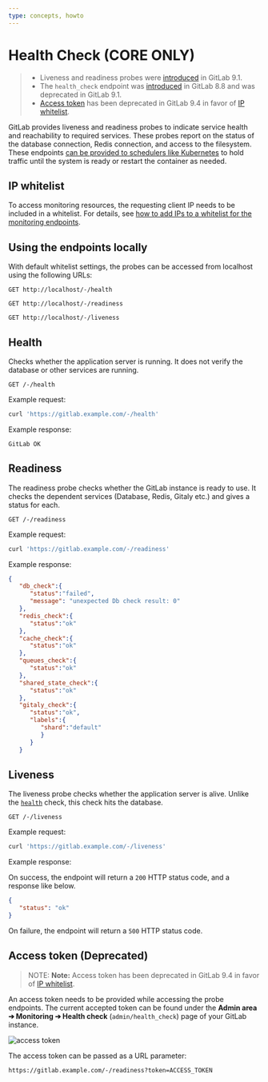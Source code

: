```yaml
---
type: concepts, howto
---
```


# Health Check **(CORE ONLY)**

> - Liveness and readiness probes were [introduced][ce-10416] in GitLab 9.1.
> - The `health_check` endpoint was [introduced][ce-3888] in GitLab 8.8 and was
>   deprecated in GitLab 9.1.
> - [Access token](#access-token-deprecated) has been deprecated in GitLab 9.4
>   in favor of [IP whitelist](#ip-whitelist).

GitLab provides liveness and readiness probes to indicate service health and
reachability to required services. These probes report on the status of the
database connection, Redis connection, and access to the filesystem. These
endpoints [can be provided to schedulers like Kubernetes][kubernetes] to hold
traffic until the system is ready or restart the container as needed.

## IP whitelist

To access monitoring resources, the requesting client IP needs to be included in a whitelist.
For details, see [how to add IPs to a whitelist for the monitoring endpoints](../../../administration/monitoring/ip_whitelist.md).

## Using the endpoints locally

With default whitelist settings, the probes can be accessed from localhost using the following URLs:

```text
GET http://localhost/-/health
```

```text
GET http://localhost/-/readiness
```

```text
GET http://localhost/-/liveness
```

## Health

Checks whether the application server is running. It does not verify the database or other services are running.

```text
GET /-/health
```

Example request:

```sh
curl 'https://gitlab.example.com/-/health'
```

Example response:

```text
GitLab OK
```

## Readiness

The readiness probe checks whether the GitLab instance is ready to use. It checks the dependent services (Database, Redis, Gitaly etc.) and gives a status for each.

```text
GET /-/readiness
```

Example request:

```sh
curl 'https://gitlab.example.com/-/readiness'
```

Example response:

```json
{
   "db_check":{
      "status":"failed",
      "message": "unexpected Db check result: 0"
   },
   "redis_check":{
      "status":"ok"
   },
   "cache_check":{
      "status":"ok"
   },
   "queues_check":{
      "status":"ok"
   },
   "shared_state_check":{
      "status":"ok"
   },
   "gitaly_check":{
      "status":"ok",
      "labels":{
         "shard":"default"
         }
      }
   }
```

## Liveness

The liveness probe checks whether the application server is alive. Unlike the [`health`](#health) check, this check hits the database.

```text
GET /-/liveness
```

Example request:

```sh
curl 'https://gitlab.example.com/-/liveness'
```

Example response:

On success, the endpoint will return a `200` HTTP status code, and a response like below.

```json
{
   "status": "ok"
}
```

On failure, the endpoint will return a `500` HTTP status code.

## Access token (Deprecated)

> NOTE: **Note:**
> Access token has been deprecated in GitLab 9.4 in favor of [IP whitelist](#ip-whitelist).

An access token needs to be provided while accessing the probe endpoints. The current
accepted token can be found under the **Admin area ➔ Monitoring ➔ Health check**
(`admin/health_check`) page of your GitLab instance.

![access token](img/health_check_token.png)

The access token can be passed as a URL parameter:

```text
https://gitlab.example.com/-/readiness?token=ACCESS_TOKEN
```

<!-- ## Troubleshooting

Include any troubleshooting steps that you can foresee. If you know beforehand what issues
one might have when setting this up, or when something is changed, or on upgrading, it's
important to describe those, too. Think of things that may go wrong and include them here.
This is important to minimize requests for support, and to avoid doc comments with
questions that you know someone might ask.

Each scenario can be a third-level heading, e.g. `### Getting error message X`.
If you have none to add when creating a doc, leave this section in place
but commented out to help encourage others to add to it in the future. -->

[ce-10416]: https://gitlab.com/gitlab-org/gitlab-foss/merge_requests/10416
[ce-3888]: https://gitlab.com/gitlab-org/gitlab-foss/merge_requests/3888
[pingdom]: https://www.pingdom.com
[nagios-health]: https://nagios-plugins.org/doc/man/check_http.html
[newrelic-health]: https://docs.newrelic.com/docs/alerts/alert-policies/downtime-alerts/availability-monitoring
[kubernetes]: https://kubernetes.io/docs/tasks/configure-pod-container/configure-liveness-readiness-probes/
